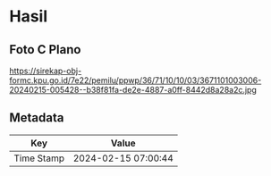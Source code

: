 # Hasil

## Foto C Plano

https://sirekap-obj-formc.kpu.go.id/7e22/pemilu/ppwp/36/71/10/10/03/3671101003006-20240215-005428--b38f81fa-de2e-4887-a0ff-8442d8a28a2c.jpg


## Metadata

| Key        | Value               |
| ---------- | ------------------- |
| Time Stamp | 2024-02-15 07:00:44 |



